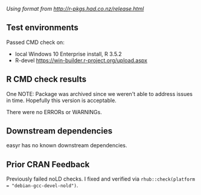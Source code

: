 *Using format from http://r-pkgs.had.co.nz/release.html*

## Test environments

Passed CMD check on:

* local Windows 10 Enterprise install, R 3.5.2
* R-devel https://win-builder.r-project.org/upload.aspx

## R CMD check results

One NOTE: Package was archived since we weren't able to address issues in time. Hopefully this version is acceptable.

There were no ERRORs or WARNINGs.

## Downstream dependencies

easyr has no known downstream dependencies.

## Prior CRAN Feedback

Previously failed noLD checks. I fixed and verified via `rhub::check(platform = "debian-gcc-devel-nold")`.

